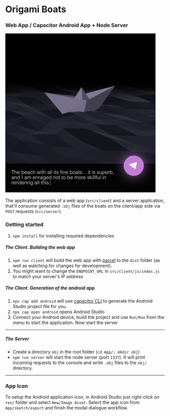 # Origami Boats
### Web App / Capacitor Android App + Node Server

![Origami Boats running in the browser](img/webapp.png)

The application consists of a web app (`src/client`) and a server application,
that'll consume generated `.obj` files of the boats on the client/app side via
`POST` requests (`src/server`).

### Getting started
1. `npm install` for installing required dependencies

##### The Client. Building the web app
1. `npm run client` will build the web app with [parcel](https://parceljs.org/)
to the `dist` folder (as well as watching for changes for development).
2. You might want to change the `ENDPOINT_URL` in `src/client/js/index.js` to
   match your server's IP address   

##### The Client. Generation of the android app 
1. `npx cap add android` will use [capacitor
  CLI](https://capacitor.ionicframework.com/) to generate the Android Studio
  project file for you.
2. `npx cap open android` opens Android Studio
3. Connect your Android device, build the project and use `Run/Run` from the
menu to start the application. Now start the server

---

##### The Server
- Create a directory `obj` in the root folder (`cd App/; mkdir obj`)
- `npm run server` will start the node server (port `1337`). It will print
  incoming requests to the console and write `.obj` files to the `obj/` directory.

---

### App Icon
To setup the Android application icon, in Android Studio just right-click on
`res/` folder and select `New/Image Asset`. Select the app icon from
`App/sketch/export` and finish the modal dialogue workflow.
